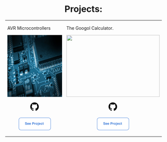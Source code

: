 <div id="header" align="center">
  <h1>Projects:</h1>

  <table>
    <tr>
      <td>
        <p>AVR Microcontrollers</p>
        <img src="./.github/360_F_460636484_5KLRqy4CgptG7Bt4S1nY80v7tPm3e5Tm.jpg" width="300px" height="200px" />
        <p align="center"><a href=""><img src="./.github/github.png" width="30px" height="30px"></a>
          <br/>
          <br/>
          <a href="https://the-react-clone.netlify.app/">
            <img src="./.github/see_project.png" width="104px" height="41px" />
          </a>
        </p> 
      </td>
      <td>
        <p>The Googol Calculator.</p>
        <img src="./.github/mncrft.png" width="300px" height="200px" />
        <p align="center"><a href=""><img src="./.github/github.png" width="30px" height="30px"></a><br><br>
          <a href="">
            <img src="./.github/see_project.png" width="104px" height="41px" />
          </a>
        </p>
      </td>
    </tr>
  </table>
  
</div>
